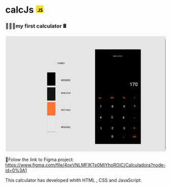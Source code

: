 # calcJs  ![](/js-icon.png)
### 🧑🏻‍💻my first calculator 🖩


![GitHub Logo](/calcJs.png)

🚀Folow the link to Figma project: 
https://www.figma.com/file/4oxVNLMFIKTe0MiYhoROiC/Calculadora?node-id=0%3A1

This calculator has developed whith HTML , CSS and JavaScript. 
